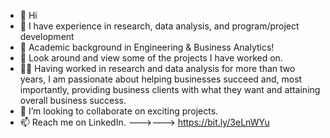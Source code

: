 - 👋    Hi
- 🌱    I  have experience in research, data analysis, and program/project development
- 🏫    Academic background in Engineering & Business Analytics!
- 👀    Look around and view some of the projects I have worked on.
- 👩💼 Having worked in research and data analysis for more than two years, I am passionate about helping businesses succeed and, most importantly, providing business clients with what they want and attaining overall business success.
- 💞️   I’m looking to collaborate on exciting projects.
- 📫   Reach me on LinkedIn. --->---> https://bit.ly/3eLnWYu

<!---
teuniced/teuniced is a ✨ special ✨ repository because its `README.md` (this file) appears on your GitHub profile.
You can click the Preview link to take a look at your changes.
--->
